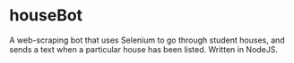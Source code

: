 # houseBot
A web-scraping bot that uses Selenium to go through student houses, and sends a text when a particular house has been listed. Written in NodeJS.